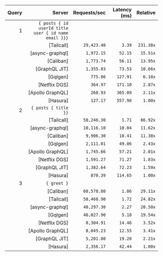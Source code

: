 <!-- PERFORMANCE_RESULTS_START -->

| Query | Server | Requests/sec | Latency (ms) | Relative |
|-------:|--------:|--------------:|--------------:|---------:|
| 1 | `{ posts { id userId title user { id name email }}}` |
|| [Tailcall] | `29,423.40` | `3.39` | `231.38x` |
|| [async-graphql] | `1,972.15` | `52.15` | `15.51x` |
|| [Caliban] | `1,773.74` | `56.11` | `13.95x` |
|| [GraphQL JIT] | `1,355.03` | `73.53` | `10.66x` |
|| [Gqlgen] | `775.86` | `127.91` | `6.10x` |
|| [Netflix DGS] | `364.97` | `171.10` | `2.87x` |
|| [Apollo GraphQL] | `268.93` | `365.09` | `2.11x` |
|| [Hasura] | `127.17` | `557.90` | `1.00x` |
| 2 | `{ posts { title }}` |
|| [Tailcall] | `58,246.30` | `1.71` | `66.92x` |
|| [async-graphql] | `10,116.10` | `10.04` | `11.62x` |
|| [Caliban] | `9,906.30` | `10.41` | `11.38x` |
|| [Gqlgen] | `2,111.01` | `49.06` | `2.43x` |
|| [Apollo GraphQL] | `1,745.66` | `57.21` | `2.01x` |
|| [Netflix DGS] | `1,591.27` | `71.27` | `1.83x` |
|| [GraphQL JIT] | `1,382.64` | `72.23` | `1.59x` |
|| [Hasura] | `870.39` | `114.65` | `1.00x` |
| 3 | `{ greet }` |
|| [Caliban] | `68,578.80` | `1.06` | `29.11x` |
|| [Tailcall] | `58,468.90` | `1.72` | `24.82x` |
|| [async-graphql] | `48,297.30` | `2.27` | `20.50x` |
|| [Gqlgen] | `46,027.90` | `5.18` | `19.54x` |
|| [Netflix DGS] | `8,304.91` | `14.46` | `3.52x` |
|| [Apollo GraphQL] | `8,045.23` | `12.55` | `3.41x` |
|| [GraphQL JIT] | `5,201.80` | `19.20` | `2.21x` |
|| [Hasura] | `2,356.17` | `42.44` | `1.00x` |

<!-- PERFORMANCE_RESULTS_END -->
